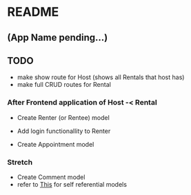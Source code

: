 # README

## (App Name pending...)

## TODO
- make show route for Host (shows all Rentals that host has) 
- make full CRUD routes for Rental

### After Frontend application of Host -< Rental
- Create Renter (or Rentee) model
- Add login functionallity to Renter

- Create Appointment model

### Stretch
- Create Comment model
- refer to [This](https://medium.com/@TheDickWard/self-referential-relationships-aka-self-joins-in-rails-64f8f36ac311) for self referential models
